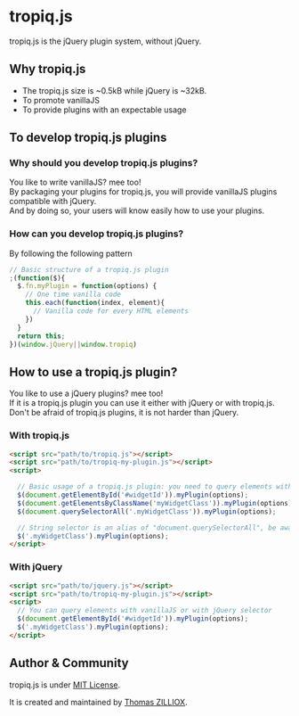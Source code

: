 tropiq.js
=======

tropiq.js is the jQuery plugin system, without jQuery.


Why tropiq.js
--------

* The tropiq.js size is ~0.5kB while jQuery is ~32kB.
* To promote vanillaJS
* To provide plugins with an expectable usage


To develop tropiq.js plugins
--------

### Why should you develop tropiq.js plugins?

You like to write vanillaJS? mee too!<br>
By packaging your plugins for tropiq.js, you will provide vanillaJS plugins compatible with jQuery.<br>
And by doing so, your users will know easily how to use your plugins.

### How can you develop tropiq.js plugins?

By following the following pattern

```js
// Basic structure of a tropiq.js plugin
;(function($){
  $.fn.myPlugin = function(options) {
    // One time vanilla code    
    this.each(function(index, element){
      // Vanilla code for every HTML elements
    })
  }
  return this;
})(window.jQuery||window.tropiq)
```


How to use a tropiq.js plugin?
--------

You like to use a jQuery plugins? mee too!<br>
If it is a tropiq.js plugin you can use it either with jQuery or with tropiq.js.<br>
Don't be afraid of tropiq.js plugins, it is not harder than jQuery.

### With tropiq.js
```html
<script src="path/to/tropiq.js"></script>
<script src="path/to/tropiq-my-plugin.js"></script>
<script>

  // Basic usage of a tropiq.js plugin: you need to query elements with vanillaJS
  $(document.getElementById('#widgetId')).myPlugin(options);
  $(document.getElementsByClassName('myWidgetClass')).myPlugin(options);
  $(document.querySelectorAll('.myWidgetClass')).myPlugin(options);

  // String selector is an alias of "document.querySelectorAll", be aware of the IE8+ compatibility
  $('.myWidgetClass').myPlugin(options);
</script>
```

### With jQuery
```html
<script src="path/to/jquery.js"></script>
<script src="path/to/tropiq-my-plugin.js"></script>
<script>
  // You can query elements with vanillaJS or with jQuery selector
  $(document.getElementById('#widgetId')).myPlugin(options);
  $('.myWidgetClass').myPlugin(options);
</script>
```


Author & Community
--------

tropiq.js is under [MIT License](http://opensource.org/licenses/MIT).

It is created and maintained by [Thomas ZILLIOX](http://zilliox.me).  
